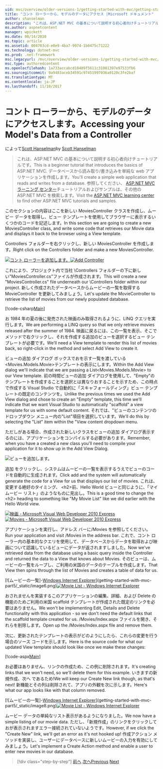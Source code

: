 ```yaml
---
uid: mvc/overview/older-versions-1/getting-started-with-mvc/getting-started-with-mvc-part5
title: "コント ローラーから、モデルのデータにアクセス |Microsoft ドキュメント"
author: shanselman
description: "これは、ASP.NET MVC の基本について説明する初心者向けチュートリアルです。 データベースから読み取り/書き込みを単純な web アプリケーションを作成します。"
ms.author: aspnetcontent
manager: wpickett
ms.date: 08/14/2010
ms.topic: article
ms.assetid: 004703cd-e0e9-4ba7-9974-1b0475c71222
ms.technology: dotnet-mvc
ms.prod: .net-framework
msc.legacyurl: /mvc/overview/older-versions-1/getting-started-with-mvc/getting-started-with-mvc-part5
msc.type: authoredcontent
ms.openlocfilehash: 1a733accabcd10409f5611c31001397e97533fb6
ms.sourcegitcommit: 9a9483aceb34591c97451997036a9120c3fe2baf
ms.translationtype: MT
ms.contentlocale: ja-JP
ms.lasthandoff: 11/10/2017
---
```

<a name="accessing-your-models-data-from-a-controller"></a><span data-ttu-id="91a64-104">コント ローラーから、モデルのデータにアクセスします。</span><span class="sxs-lookup"><span data-stu-id="91a64-104">Accessing your Model's Data from a Controller</span></span>
====================
<span data-ttu-id="91a64-105">によって[Scott Hanselman](https://github.com/shanselman)</span><span class="sxs-lookup"><span data-stu-id="91a64-105">by [Scott Hanselman](https://github.com/shanselman)</span></span>

> <span data-ttu-id="91a64-106">これは、ASP.NET MVC の基本について説明する初心者向けチュートリアルです。</span><span class="sxs-lookup"><span data-stu-id="91a64-106">This is a beginner tutorial that introduces the basics of ASP.NET MVC.</span></span> <span data-ttu-id="91a64-107">データベースから読み取り/書き込みを単純な web アプリケーションを作成します。</span><span class="sxs-lookup"><span data-stu-id="91a64-107">You'll create a simple web application that reads and writes from a database.</span></span> <span data-ttu-id="91a64-108">参照してください、 [ASP.NET MVC ラーニング センター](../../../index.md)チュートリアルおよびサンプルは、その他の ASP.NET MVC を検索します。</span><span class="sxs-lookup"><span data-stu-id="91a64-108">Visit the [ASP.NET MVC learning center](../../../index.md) to find other ASP.NET MVC tutorials and samples.</span></span>


<span data-ttu-id="91a64-109">このセクションの内容はここを新しい MoviesController クラスを作成し、ムービー データを取得し、ビュー テンプレートを使用してブラウザーに表示するいくつかのコードを記述します。</span><span class="sxs-lookup"><span data-stu-id="91a64-109">In this section we are going to create a new MoviesController class, and write some code that retrieves our Movie data and displays it back to the browser using a View template.</span></span>

<span data-ttu-id="91a64-110">Controllers フォルダーを右クリックし、新しい MoviesController を作成します。</span><span class="sxs-lookup"><span data-stu-id="91a64-110">Right click on the Controllers folder and make a new MoviesController.</span></span>

<span data-ttu-id="91a64-111">[![コント ローラーを追加します。](getting-started-with-mvc-part5/_static/image2.png)](getting-started-with-mvc-part5/_static/image1.png)</span><span class="sxs-lookup"><span data-stu-id="91a64-111">[![Add Controller](getting-started-with-mvc-part5/_static/image2.png)](getting-started-with-mvc-part5/_static/image1.png)</span></span>

<span data-ttu-id="91a64-112">これにより、プロジェクト内で当社 \Controllers フォルダーの下に新しい"MoviesController.cs"ファイルが作成されます。</span><span class="sxs-lookup"><span data-stu-id="91a64-112">This will create a new "MoviesController.cs" file underneath our \Controllers folder within our project.</span></span> <span data-ttu-id="91a64-113">新しく作成されたデータベースからムービーの一覧を取得する MovieController を更新してみましょう。</span><span class="sxs-lookup"><span data-stu-id="91a64-113">Let's update the MovieController to retrieve the list of movies from our newly populated database.</span></span>

[!code-csharp[Main](getting-started-with-mvc-part5/samples/sample1.cs)]

<span data-ttu-id="91a64-114">お 1984 年の夏の後に発売された映画のみ取得されるように、LINQ クエリを実行します。</span><span class="sxs-lookup"><span data-stu-id="91a64-114">We are performing a LINQ query so that we only retrieve movies released after the summer of 1984.</span></span> <span data-ttu-id="91a64-115">映画に戻るには、この一覧を表示、そこでメソッドで右クリックし、それを作成する追加のビューを選択するビュー テンプレートが必要です。</span><span class="sxs-lookup"><span data-stu-id="91a64-115">We'll need a View template to render this list of movies back, so right-click in the method and select Add View to create it.</span></span>

<span data-ttu-id="91a64-116">ビューの追加 ダイアログ ボックスでおを示す一覧を渡している&lt;Movies.Models.Movie&gt;テンプレートの表示にします。</span><span class="sxs-lookup"><span data-stu-id="91a64-116">Within the Add View dialog we'll indicate that we are passing a List&lt;Movies.Models.Movie&gt; to our View template.</span></span> <span data-ttu-id="91a64-117">前の時間ビューの追加 ダイアログを使用して、"Empty"のテンプレートを作成することを選択とは異なりおすることを示すため、この時点で作成する Visual Studio で自動的に「スキャフォールディング」ビュー テンプレートの既定のコンテンツを。</span><span class="sxs-lookup"><span data-stu-id="91a64-117">Unlike the previous times we used the Add View dialog and chose to create an "Empty" template, this time we'll indicate that we want Visual Studio to automatically "scaffold" a view template for us with some default content.</span></span> <span data-ttu-id="91a64-118">それでは、"ビューのコンテンツのドロップダウン メニュー内の"List"項目を選択しています。</span><span class="sxs-lookup"><span data-stu-id="91a64-118">We'll do this by selecting the "List" item within the "View content dropdown menu.</span></span>

<span data-ttu-id="91a64-119">ただしがある場合、作成された新しいクラスをビューの追加 ダイアログ表示するのには、アプリケーションをコンパイルする必要があります。</span><span class="sxs-lookup"><span data-stu-id="91a64-119">Remember, when you have a created a new class you'll need to compile your application for it to show up in the Add View Dialog.</span></span>

![ビューを追加します。](getting-started-with-mvc-part5/_static/image3.png)

<span data-ttu-id="91a64-121">追加 をクリックし、システムはムービーの一覧を表示するうえでビューのコードを自動的に生成されます。</span><span class="sxs-lookup"><span data-stu-id="91a64-121">Click add and the system will automatically generate the code for a View for us that displays our list of movies.</span></span> <span data-ttu-id="91a64-122">これは、変更する絶好のタイミング、 &lt;h2&gt;前、Hello World ビューと同じように、「マイ ムービー リスト」のようなものに見出し。</span><span class="sxs-lookup"><span data-stu-id="91a64-122">This is a good time to change the &lt;h2&gt; heading to something like "My Movie List" like we did earlier with the Hello World view.</span></span>

<span data-ttu-id="91a64-123">[![映画 - Microsoft Visual Web Developer 2010 Express](getting-started-with-mvc-part5/_static/image5.png)](getting-started-with-mvc-part5/_static/image4.png)</span><span class="sxs-lookup"><span data-stu-id="91a64-123">[![Movies - Microsoft Visual Web Developer 2010 Express](getting-started-with-mvc-part5/_static/image5.png)](getting-started-with-mvc-part5/_static/image4.png)</span></span>

<span data-ttu-id="91a64-124">アプリケーションを実行し、アドレス バーに/Movies を参照してください。</span><span class="sxs-lookup"><span data-stu-id="91a64-124">Run your application and visit /Movies in the address bar.</span></span> <span data-ttu-id="91a64-125">これで、コント ローラー内の基本的なクエリを使用して、データベースからデータを取得および映画について認識しているビューにデータが返されますしました。</span><span class="sxs-lookup"><span data-stu-id="91a64-125">Now we've retrieved data from the database using a basic query inside the Controller and returned the data to a View that knows about Movies.</span></span> <span data-ttu-id="91a64-126">そのビューは、ムービーの一覧をループし、ご利用の米国のデータのテーブルを作成します。</span><span class="sxs-lookup"><span data-stu-id="91a64-126">That View then spins through the list of Movies and creates a table of data for us.</span></span>

<span data-ttu-id="91a64-127">[![ムービーの一覧]-[Windows Internet Explorer](getting-started-with-mvc-part5/_static/image7.png)](getting-started-with-mvc-part5/_static/image6.png)</span><span class="sxs-lookup"><span data-stu-id="91a64-127">[![Movie List - Windows Internet Explorer](getting-started-with-mvc-part5/_static/image7.png)](getting-started-with-mvc-part5/_static/image6.png)</span></span>

<span data-ttu-id="91a64-128">おされませんを実装するこのアプリケーションの編集、詳細、および Delete の機能のためご利用の米国 scaffold テンプレートが作成された既定のリンクを必要はありません。</span><span class="sxs-lookup"><span data-stu-id="91a64-128">We won't be implementing Edit, Details and Delete functionality with this application - so we don't need the default links that the scaffold template created for us.</span></span> <span data-ttu-id="91a64-129">/Movies/Index.aspx ファイルを開き、それらを削除します。</span><span class="sxs-lookup"><span data-stu-id="91a64-129">Open up the /Movies/Index.aspx file and remove them.</span></span>

<span data-ttu-id="91a64-130">次に、更新されたテンプレートの表示がどのようにしたら、これらの変更を行う場合のソース コードを示します。</span><span class="sxs-lookup"><span data-stu-id="91a64-130">Here is the source code for what our updated View template should look like once we make these changes:</span></span>

[!code-aspx[Main](getting-started-with-mvc-part5/samples/sample2.aspx)]

<span data-ttu-id="91a64-131">お必要はありません、リンクの作成ため、この例に削除されます。</span><span class="sxs-lookup"><span data-stu-id="91a64-131">It's creating links that we won't need, so we'll delete them for this example.</span></span> <span data-ttu-id="91a64-132">いきますの新規作成、次へ であるため!</span><span class="sxs-lookup"><span data-stu-id="91a64-132">We will keep our Create New link though, as that's next!</span></span> <span data-ttu-id="91a64-133">新機能とその列は削除されて、アプリの外観を次に示します。</span><span class="sxs-lookup"><span data-stu-id="91a64-133">Here's what our app looks like with that column removed.</span></span>

<span data-ttu-id="91a64-134">[![ムービーの一覧]-[Windows Internet Explorer](getting-started-with-mvc-part5/_static/image9.png)](getting-started-with-mvc-part5/_static/image8.png)</span><span class="sxs-lookup"><span data-stu-id="91a64-134">[![Movie List - Windows Internet Explorer](getting-started-with-mvc-part5/_static/image9.png)](getting-started-with-mvc-part5/_static/image8.png)</span></span>

<span data-ttu-id="91a64-135">ムービー データの単純なリスト表示があるようになりました。</span><span class="sxs-lookup"><span data-stu-id="91a64-135">We now have a simple listing of our movie data.</span></span> <span data-ttu-id="91a64-136">ただし、「新規作成」のリンクをクリックしておが表示されますエラー接続されていないようです。</span><span class="sxs-lookup"><span data-stu-id="91a64-136">However, if we click the "Create New" link, we'll get an error as it's not hooked up!</span></span> <span data-ttu-id="91a64-137">作成アクション メソッドを実装し、ユーザーにデータベースに新しいムービーの入力を有効にしてみましょう。</span><span class="sxs-lookup"><span data-stu-id="91a64-137">Let's implement a Create Action method and enable a user to enter new movies in our database.</span></span>

>[!div class="step-by-step"]
<span data-ttu-id="91a64-138">[前へ](getting-started-with-mvc-part4.md)
[次へ](getting-started-with-mvc-part6.md)</span><span class="sxs-lookup"><span data-stu-id="91a64-138">[Previous](getting-started-with-mvc-part4.md)
[Next](getting-started-with-mvc-part6.md)</span></span>
